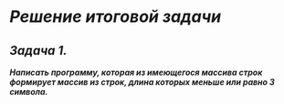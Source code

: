 # *Решение итоговой задачи* #

## ***Задача 1.*** ##

***Написать программу, которая из имеющегося массива строк формирует массив из строк, длина которых меньше или равно 3 символа.***
